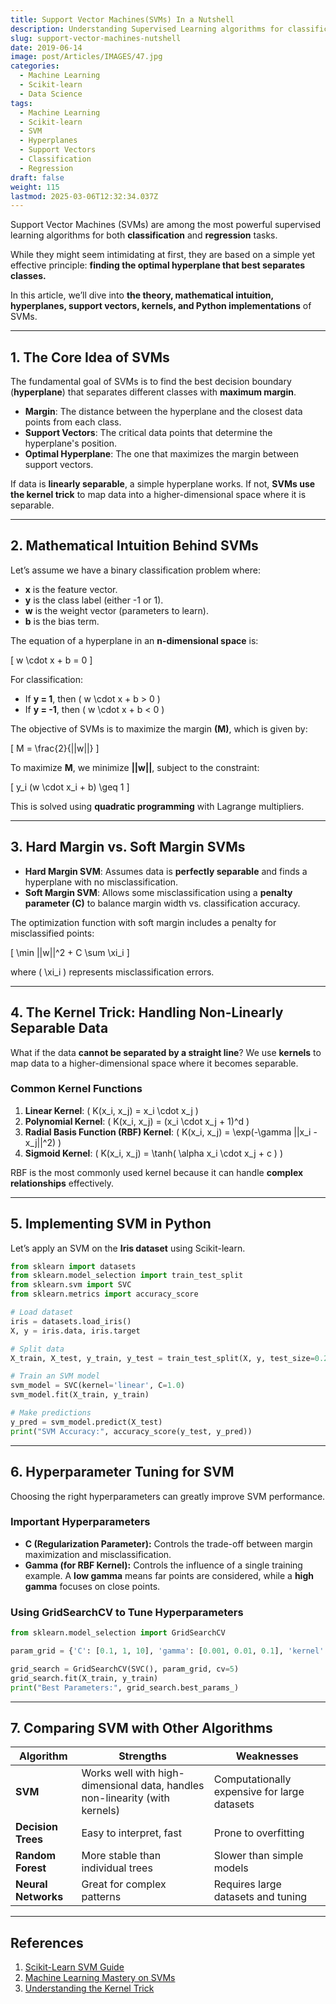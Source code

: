 ```yaml
---
title: Support Vector Machines(SVMs) In a Nutshell
description: Understanding Supervised Learning algorithms for classification & regression
slug: support-vector-machines-nutshell
date: 2019-06-14
image: post/Articles/IMAGES/47.jpg
categories:
  - Machine Learning
  - Scikit-learn
  - Data Science
tags:
  - Machine Learning
  - Scikit-learn
  - SVM
  - Hyperplanes
  - Support Vectors
  - Classification
  - Regression
draft: false
weight: 115
lastmod: 2025-03-06T12:32:34.037Z
---
```

<!-- 
# Support Vector Machines In-Depth: Theory, Math, and Code

## Introduction -->

Support Vector Machines (SVMs) are among the most powerful supervised learning algorithms for both **classification** and **regression** tasks.

While they might seem intimidating at first, they are based on a simple yet effective principle: **finding the optimal hyperplane that best separates classes.**

In this article, we’ll dive into **the theory, mathematical intuition, hyperplanes, support vectors, kernels, and Python implementations** of SVMs.

***

## 1. The Core Idea of SVMs

The fundamental goal of SVMs is to find the best decision boundary (**hyperplane**) that separates different classes with **maximum margin**.

* **Margin**: The distance between the hyperplane and the closest data points from each class.
* **Support Vectors**: The critical data points that determine the hyperplane's position.
* **Optimal Hyperplane**: The one that maximizes the margin between support vectors.

If data is **linearly separable**, a simple hyperplane works. If not, **SVMs use the kernel trick** to map data into a higher-dimensional space where it is separable.

***

## 2. Mathematical Intuition Behind SVMs

Let’s assume we have a binary classification problem where:

* **x** is the feature vector.
* **y** is the class label (either -1 or 1).
* **w** is the weight vector (parameters to learn).
* **b** is the bias term.

The equation of a hyperplane in an **n-dimensional space** is:

\[ w \cdot x + b = 0 ]

For classification:

* If **y = 1**, then ( w \cdot x + b > 0 )
* If **y = -1**, then ( w \cdot x + b < 0 )

The objective of SVMs is to maximize the margin **(M)**, which is given by:

\[ M = \frac{2}{||w||} ]

To maximize **M**, we minimize **||w||**, subject to the constraint:

\[ y\_i (w \cdot x\_i + b) \geq 1 ]

This is solved using **quadratic programming** with Lagrange multipliers.

***

## 3. Hard Margin vs. Soft Margin SVMs

* **Hard Margin SVM**: Assumes data is **perfectly separable** and finds a hyperplane with no misclassification.
* **Soft Margin SVM**: Allows some misclassification using a **penalty parameter (C)** to balance margin width vs. classification accuracy.

The optimization function with soft margin includes a penalty for misclassified points:

\[ \min ||w||^2 + C \sum \xi\_i ]

where ( \xi\_i ) represents misclassification errors.

***

## 4. The Kernel Trick: Handling Non-Linearly Separable Data

What if the data **cannot be separated by a straight line**? We use **kernels** to map data to a higher-dimensional space where it becomes separable.

### Common Kernel Functions

1. **Linear Kernel**: ( K(x\_i, x\_j) = x\_i \cdot x\_j )
2. **Polynomial Kernel**: ( K(x\_i, x\_j) = (x\_i \cdot x\_j + 1)^d )
3. **Radial Basis Function (RBF) Kernel**: ( K(x\_i, x\_j) = \exp(-\gamma ||x\_i - x\_j||^2) )
4. **Sigmoid Kernel**: ( K(x\_i, x\_j) = \tanh( \alpha x\_i \cdot x\_j + c ) )

RBF is the most commonly used kernel because it can handle **complex relationships** effectively.

***

## 5. Implementing SVM in Python

Let’s apply an SVM on the **Iris dataset** using Scikit-learn.

```python
from sklearn import datasets
from sklearn.model_selection import train_test_split
from sklearn.svm import SVC
from sklearn.metrics import accuracy_score

# Load dataset
iris = datasets.load_iris()
X, y = iris.data, iris.target

# Split data
X_train, X_test, y_train, y_test = train_test_split(X, y, test_size=0.2, random_state=42)

# Train an SVM model
svm_model = SVC(kernel='linear', C=1.0)
svm_model.fit(X_train, y_train)

# Make predictions
y_pred = svm_model.predict(X_test)
print("SVM Accuracy:", accuracy_score(y_test, y_pred))
```

***

## 6. Hyperparameter Tuning for SVM

Choosing the right hyperparameters can greatly improve SVM performance.

### Important Hyperparameters

* **C (Regularization Parameter):** Controls the trade-off between margin maximization and misclassification.
* **Gamma (for RBF Kernel):** Controls the influence of a single training example. A **low gamma** means far points are considered, while a **high gamma** focuses on close points.

### Using GridSearchCV to Tune Hyperparameters

```python
from sklearn.model_selection import GridSearchCV

param_grid = {'C': [0.1, 1, 10], 'gamma': [0.001, 0.01, 0.1], 'kernel': ['rbf']}

grid_search = GridSearchCV(SVC(), param_grid, cv=5)
grid_search.fit(X_train, y_train)
print("Best Parameters:", grid_search.best_params_)
```

***

## 7. Comparing SVM with Other Algorithms

| Algorithm           | Strengths                                                                   | Weaknesses                                   |
| ------------------- | --------------------------------------------------------------------------- | -------------------------------------------- |
| **SVM**             | Works well with high-dimensional data, handles non-linearity (with kernels) | Computationally expensive for large datasets |
| **Decision Trees**  | Easy to interpret, fast                                                     | Prone to overfitting                         |
| **Random Forest**   | More stable than individual trees                                           | Slower than simple models                    |
| **Neural Networks** | Great for complex patterns                                                  | Requires large datasets and tuning           |

***

<!-- 
## Conclusion

Support Vector Machines remain **one of the most effective algorithms for classification** when working with small to medium-sized datasets. With proper kernel selection and hyperparameter tuning, they can achieve **excellent performance**.

For massive datasets, however, **deep learning** might be a better choice. But if you need a reliable, mathematically robust, and interpretable model, **SVMs are still worth considering!** 🚀

--- -->

## References

1. [Scikit-Learn SVM Guide](https://scikit-learn.org/stable/modules/svm.html)
2. [Machine Learning Mastery on SVMs](https://machinelearningmastery.com/support-vector-machines-for-machine-learning/)
3. [Understanding the Kernel Trick](https://towardsdatascience.com/kernel-trick-101-3e2c3a4fead4)

